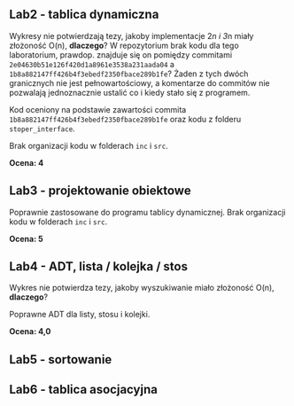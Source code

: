 ## Lab2 - tablica dynamiczna

Wykresy nie potwierdzają tezy, jakoby implementacje 2*n i 3*n miały złożoność O(n), **dlaczego**?
W repozytorium brak kodu dla tego laboratorium, prawdop. znajduje się on
pomiędzy commitami ``2e04630b51e126f420d1a8961e3538a231aada04`` a
``1b8a882147ff426b4f3ebedf2350fbace289b1fe``? Żaden z tych dwóch granicznych nie
jest pełnowartościowy, a komentarze do commitów nie pozwalają jednoznacznie ustalić
co i kiedy stało się z programem.

Kod oceniony na podstawie zawartości commita ``1b8a882147ff426b4f3ebedf2350fbace289b1fe``
oraz kodu z folderu ``stoper_interface``.

Brak organizacji kodu w folderach ``inc`` i ``src``.

**Ocena: 4**

## Lab3 - projektowanie obiektowe

Poprawnie zastosowane do programu tablicy dynamicznej.
Brak organizacji kodu w folderach ``inc`` i ``src``.

**Ocena: 5**

## Lab4 - ADT, lista / kolejka / stos

Wykres nie potwierdza tezy, jakoby wyszukiwanie miało złożoność O(n), **dlaczego**?

Poprawne ADT dla listy, stosu i kolejki.


**Ocena: 4,0**

## Lab5 - sortowanie

## Lab6 - tablica asocjacyjna
